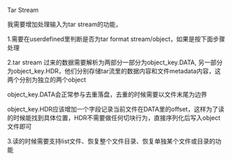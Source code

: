 Tar Stream

我需要增加处理输入为tar stream的功能，

1.需要在userdefined里判断是否为tar format stream/object，如果是按下面步骤处理

2.tar stream 过来的数据需要解析为两部分一部分为object_key.DATA, 另一部分为object_key.HDR，他们分别存储tar流里的数据内容和文件metadata内容，这两个分别为独立的两个object

object_key.DATA会正常参与去重落盘，去重的时候需要以文件末尾为边界

object_key.HDR应该增加一个字段记录当前文件在DATA里的offset，这样为了读的时候能找到具体位置，HDR不需要做任何切块行为，直接序列化后写入object文件即可

3.读的时候需要支持list文件、恢复整个文件目录、恢复单独某个文件或目录的功能
